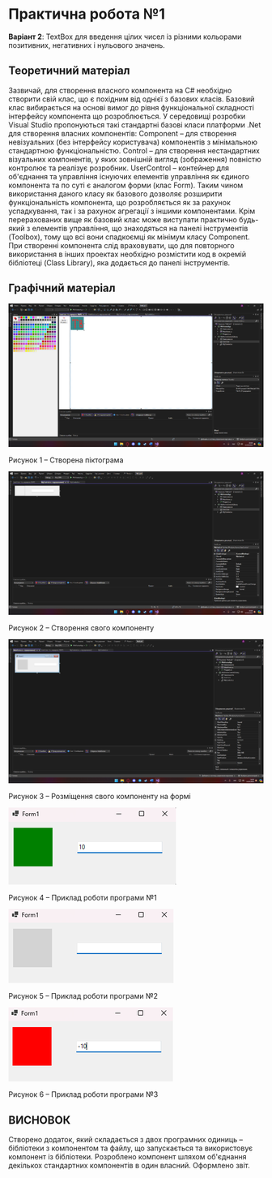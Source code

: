 # Практична робота №1
**Варіант 2**: TextBox для введення цілих чисел із різними кольорами позитивних, негативних і нульового значень.
## Теоретичний матеріал
Зазвичай, для створення власного компонента на C# необхідно створити свій клас, що є похідним від однієї з базових класів. Базовий клас вибирається на основі вимог до рівня функціональної складності інтерфейсу компонента що розроблюється. У середовищі розробки Visual Studio пропонуються такі стандартні базові класи платформи .Net для створення власних компонентів:
Component – для створення невізуальних (без інтерфейсу користувача) компонентів з мінімальною стандартною функціональністю.
Control – для створення нестандартних візуальних компонентів, у яких зовнішній вигляд (зображення) повністю контролює та реалізує розробник.
UserControl – контейнер для об'єднання та управління існуючих елементів управління як єдиного компонента та по суті є аналогом форми (клас Form). Таким чином використання даного класу як базового дозволяє розширити функціональність компонента, що розробляється як за рахунок успадкування, так і за рахунок агрегації з іншими компонентами.
Крім перерахованих вище як базовий клас може виступати практично будь-який з елементів управління, що знаходяться на панелі інструментів (Toolbox), тому що всі вони спадкоємці як мінімум класу Component.
При створенні компонента слід враховувати, що для повторного використання в інших проектах необхідно розмістити код в окремій бібліотеці (Class Library), яка додається до панелі інструментів.
## Графічний матеріал
![imahe](/photo1.png)

Рисунок 1 – Створена піктограма

![imahe](/photo2.png)

Рисунок 2 – Створення свого компоненту

![imahe](/photo3.png)

Рисунок 3 – Розміщення свого компоненту на формі

![imahe](/green.png)

Рисунок 4 – Приклад роботи програми №1

![imahe](/gray.png)

Рисунок 5 – Приклад роботи програми №2

![imahe](/red.png)

Рисунок 6 – Приклад роботи програми №3

## ВИСНОВОК
Створено додаток, який складається з двох програмних одиниць – бібліотеки з компонентом та файлу, що запускається та використовує компонент із бібліотеки. Розроблено компонент шляхом об'єднання декількох стандартних компонентів в один власний. Оформлено звіт.
